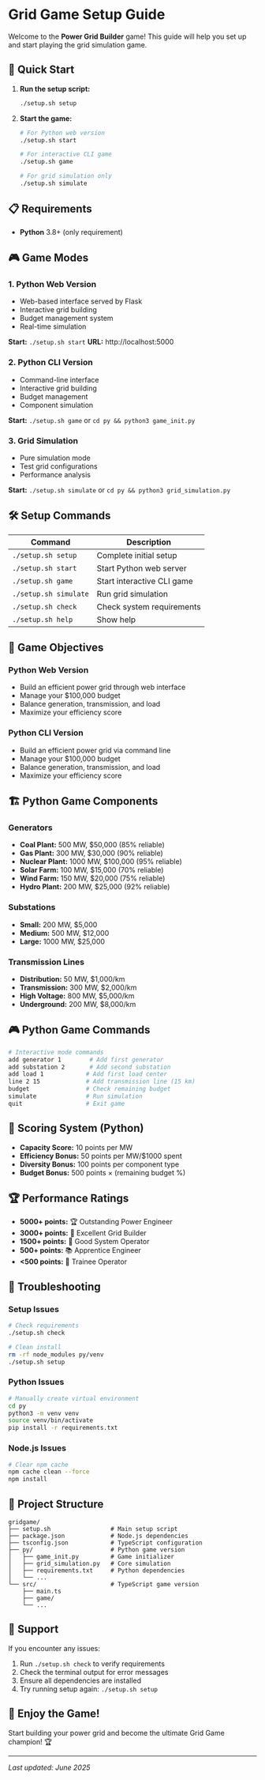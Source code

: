 # Grid Game Setup Guide

Welcome to the **Power Grid Builder** game! This guide will help you set up and start playing the grid simulation game.

## 🚀 Quick Start

1. **Run the setup script:**
   ```bash
   ./setup.sh setup
   ```

2. **Start the game:**
   ```bash
   # For Python web version
   ./setup.sh start
   
   # For interactive CLI game
   ./setup.sh game
   
   # For grid simulation only
   ./setup.sh simulate
   ```

## 📋 Requirements

- **Python** 3.8+ (only requirement)

## 🎮 Game Modes

### 1. Python Web Version
- Web-based interface served by Flask
- Interactive grid building
- Budget management system
- Real-time simulation

**Start:** `./setup.sh start`
**URL:** http://localhost:5000

### 2. Python CLI Version
- Command-line interface
- Interactive grid building
- Budget management
- Component simulation

**Start:** `./setup.sh game` or `cd py && python3 game_init.py`

### 3. Grid Simulation
- Pure simulation mode
- Test grid configurations
- Performance analysis

**Start:** `./setup.sh simulate` or `cd py && python3 grid_simulation.py`

## 🛠️ Setup Commands

| Command | Description |
|---------|-------------|
| `./setup.sh setup` | Complete initial setup |
| `./setup.sh start` | Start Python web server |
| `./setup.sh game` | Start interactive CLI game |
| `./setup.sh simulate` | Run grid simulation |
| `./setup.sh check` | Check system requirements |
| `./setup.sh help` | Show help |

## 🎯 Game Objectives

### Python Web Version
- Build an efficient power grid through web interface
- Manage your $100,000 budget
- Balance generation, transmission, and load
- Maximize your efficiency score

### Python CLI Version
- Build an efficient power grid via command line
- Manage your $100,000 budget
- Balance generation, transmission, and load
- Maximize your efficiency score

## 🏗️ Python Game Components

### Generators
- **Coal Plant:** 500 MW, $50,000 (85% reliable)
- **Gas Plant:** 300 MW, $30,000 (90% reliable)
- **Nuclear Plant:** 1000 MW, $100,000 (95% reliable)
- **Solar Farm:** 100 MW, $15,000 (70% reliable)
- **Wind Farm:** 150 MW, $20,000 (75% reliable)
- **Hydro Plant:** 200 MW, $25,000 (92% reliable)

### Substations
- **Small:** 200 MW, $5,000
- **Medium:** 500 MW, $12,000
- **Large:** 1000 MW, $25,000

### Transmission Lines
- **Distribution:** 50 MW, $1,000/km
- **Transmission:** 300 MW, $2,000/km
- **High Voltage:** 800 MW, $5,000/km
- **Underground:** 200 MW, $8,000/km

## 🎮 Python Game Commands

```bash
# Interactive mode commands
add generator 1        # Add first generator
add substation 2       # Add second substation
add load 1            # Add first load center
line 2 15             # Add transmission line (15 km)
budget                # Check remaining budget
simulate              # Run simulation
quit                  # Exit game
```

## 🎯 Scoring System (Python)

- **Capacity Score:** 10 points per MW
- **Efficiency Bonus:** 50 points per MW/$1000 spent
- **Diversity Bonus:** 100 points per component type
- **Budget Bonus:** 500 points × (remaining budget %)

## 🏆 Performance Ratings

- **5000+ points:** 🏆 Outstanding Power Engineer
- **3000+ points:** 🥈 Excellent Grid Builder
- **1500+ points:** 🥉 Good System Operator
- **500+ points:** 📚 Apprentice Engineer
- **<500 points:** 🔧 Trainee Operator

## 🔧 Troubleshooting

### Setup Issues
```bash
# Check requirements
./setup.sh check

# Clean install
rm -rf node_modules py/venv
./setup.sh setup
```

### Python Issues
```bash
# Manually create virtual environment
cd py
python3 -m venv venv
source venv/bin/activate
pip install -r requirements.txt
```

### Node.js Issues
```bash
# Clear npm cache
npm cache clean --force
npm install
```

## 📁 Project Structure

```
gridgame/
├── setup.sh                 # Main setup script
├── package.json             # Node.js dependencies
├── tsconfig.json            # TypeScript configuration
├── py/                      # Python game version
│   ├── game_init.py         # Game initializer
│   ├── grid_simulation.py   # Core simulation
│   ├── requirements.txt     # Python dependencies
│   └── ...
└── src/                     # TypeScript game version
    ├── main.ts
    ├── game/
    └── ...
```

## 🤝 Support

If you encounter any issues:

1. Run `./setup.sh check` to verify requirements
2. Check the terminal output for error messages
3. Ensure all dependencies are installed
4. Try running setup again: `./setup.sh setup`

## 🎉 Enjoy the Game!

Start building your power grid and become the ultimate Grid Game champion! 🏆

---

*Last updated: June 2025*
